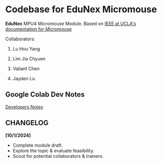 # **Codebase for EduNex Micromouse**

**EduNex** MPU4 Micromouse Module. Based on [IEEE at UCLA's documentation for Micromouse](https://projects.ieeebruins.com/micromouse/)

Collaborators:

1. Lu Hou Yang

1. Lim Jia Chyuen

1. Valiant Chen

1. Jayden Lu

## **Google Colab Dev Notes**

[Developers Notes](https://colab.research.google.com/drive/1OhPtsug7c6ERH516GHHfrw8AQKe1pcUC?usp=sharing)

## **CHANGELOG**

**[10/1/2024]**

- Complete module draft.
- Explore the topic & evaluate feasibility.
- Scout for potential collaborators & trainers.